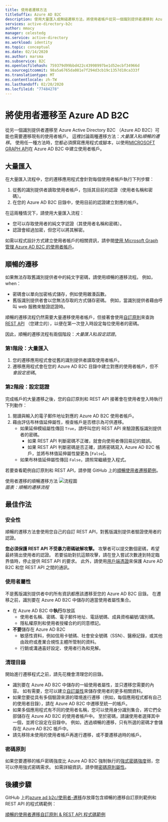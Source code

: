 ```yaml
---
title: 使用者遷移方法
titleSuffix: Azure AD B2C
description: 使用大量匯入或無縫遷移方法，將使用者帳戶從另一個識別提供者遷移到 Azure AD B2C。
services: active-directory-b2c
author: mmacy
manager: celestedg
ms.service: active-directory
ms.workload: identity
ms.topic: conceptual
ms.date: 02/14/2020
ms.author: marsma
ms.subservice: B2C
ms.openlocfilehash: 759379d99bbd422c43998997be1d52ecbf34966d
ms.sourcegitcommit: 98a5a6765da081e7f294d3cb19c1357d10ca333f
ms.translationtype: MT
ms.contentlocale: zh-TW
ms.lasthandoff: 02/20/2020
ms.locfileid: "77484278"
---
```

# <a name="migrate-users-to-azure-ad-b2c"></a>將使用者遷移至 Azure AD B2C

從另一個識別提供者遷移至 Azure Active Directory B2C （Azure AD B2C）可能也需要遷移現有的使用者帳戶。 這裡討論兩種遷移方法：*大量匯入*和*順暢的遷移*。 使用任一種方法時，您都必須撰寫應用程式或腳本，以使用[MICROSOFT GRAPH API](manage-user-accounts-graph-api.md)在 Azure AD B2C 中建立使用者帳戶。

## <a name="bulk-import"></a>大量匯入

在大量匯入流程中，您的遷移應用程式會針對每個使用者帳戶執行下列步驟：

1. 從舊的識別提供者讀取使用者帳戶，包括其目前的認證（使用者名稱和密碼）。
1. 在您的 Azure AD B2C 目錄中，使用目前的認證建立對應的帳戶。

在這兩種情況下，請使用大量匯入流程：

- 您可以存取使用者的純文字認證（其使用者名稱和密碼）。
- 認證會經過加密，但您可以將其解密。

如需以程式設計方式建立使用者帳戶的相關資訊，請參閱[使用 Microsoft Graph 管理 Azure AD B2C 的使用者帳戶](manage-user-accounts-graph-api.md)。

## <a name="seamless-migration"></a>順暢的遷移

如果無法存取舊識別提供者中的純文字密碼，請使用順暢的遷移流程。 例如，when：

- 密碼會以單向加密格式儲存，例如使用雜湊函數。
- 舊版識別提供者會以您無法存取的方式儲存密碼。 例如，當識別提供者藉由呼叫 web 服務來驗證認證時。

順暢的遷移流程仍然需要大量遷移使用者帳戶，但接著會使用[自訂原則](restful-technical-profile.md)來查詢[REST API](rest-api-claims-exchange-dotnet.md) （您建立的），以便在第一次登入時設定每位使用者的密碼。

因此，順暢的遷移流程有兩個階段：*大量匯入*和*設定認證*。

### <a name="phase-1-bulk-import"></a>第1階段：大量匯入

1. 您的遷移應用程式會從舊的識別提供者讀取使用者帳戶。
1. 遷移應用程式會在您的 Azure AD B2C 目錄中建立對應的使用者帳戶，但不*會設定密碼*。

### <a name="phase-2-set-credentials"></a>第2階段：設定認證

完成帳戶的大量遷移之後，您的自訂原則和 REST API 接著會在使用者登入時執行下列動作：

1. 閱讀與輸入的電子郵件地址對應的 Azure AD B2C 使用者帳戶。
1. 藉由評估布林值延伸屬性，檢查帳戶是否標示為可供遷移。
    - 如果延伸模組屬性傳回 `True`，請呼叫您的 REST API 來驗證舊版識別提供者的密碼。
      - 如果 REST API 判斷密碼不正確，就會向使用者傳回易記的錯誤。
      - 如果 REST API 判斷密碼是否正確，請將密碼寫入 Azure AD B2C 帳戶，並將布林值延伸屬性變更為 [`False`]。
    - 如果布林值延伸屬性傳回 `False`，請照常繼續登入程式。

若要查看範例自訂原則和 REST API，請參閱 GitHub 上的[順暢使用者遷移範例](https://aka.ms/b2c-account-seamless-migration)。

使用者遷移的順暢遷移方法 ![流程圖](./media/user-migration/diagram-01-seamless-migration.png)<br />*圖表：順暢的遷移流程*

## <a name="best-practices"></a>最佳作法

### <a name="security"></a>安全性

順暢的遷移方法會使用您自己的自訂 REST API，對舊版識別提供者驗證使用者的認證。

**您必須保護 REST API 不受暴力密碼破解攻擊。** 攻擊者可以提交數個密碼，希望最終猜出使用者的認證。 若要協助對抗這類攻擊，請在登入嘗試次數達到特定臨界值時，停止提供 REST API 的要求。 此外，請使用[用戶端憑證](secure-rest-api-dotnet-certificate-auth.md)來保護 Azure AD B2C 和您 REST API 之間的通訊。

### <a name="user-attributes"></a>使用者屬性

不是舊版識別提供者中的所有資訊都應該遷移至您的 Azure AD B2C 目錄。 在遷移之前，識別要在 Azure AD B2C 中儲存的適當使用者屬性集合。

- 在 Azure AD B2C 中**執行**存放區
  - 使用者名稱、密碼、電子郵件地址、電話號碼、成員資格編號/識別碼。
  - 隱私權原則和使用者授權合約的同意標記。
- **不要**儲存在 Azure AD B2C
  - 敏感性資料，例如信用卡號碼、社會安全號碼（SSN）、醫療記錄，或其他由政府或產業合規性主體所管制的資料。
  - 行銷或溝通喜好設定、使用者行為和見解。

### <a name="directory-clean-up"></a>清理目錄

開始進行遷移程式之前，請先花機會清理您的目錄。

- 識別要在 Azure AD B2C 中儲存的一組使用者屬性，並只遷移您需要的內容。 如有需要，您可以建立[自訂屬性](custom-policy-custom-attributes.md)來儲存使用者的更多相關資料。
- 如果您要從具有多個驗證來源的環境進行遷移（例如，每個應用程式都有自己的使用者目錄），請在 Azure AD B2C 中遷移至統一的帳戶。
- 如果多個應用程式有不同的使用者名稱，您可以使用身分識別集合，將它們全部儲存在 Azure AD B2C 的使用者帳戶中。 至於密碼，請讓使用者選擇其中一個，並將它設定在目錄中。 例如，透過順暢的遷移，只有所選的密碼才會儲存在 Azure AD B2C 帳戶中。
- 請先移除未使用的使用者帳戶再進行遷移，或不要遷移過時的帳戶。

### <a name="password-policy"></a>密碼原則

如果您要遷移的帳戶密碼強度比 Azure AD B2C 強制執行的[強式密碼強度](../active-directory/authentication/concept-sspr-policy.md)弱，您可以停用強式密碼需求。 如需詳細資訊，請參閱[密碼原則屬性](manage-user-accounts-graph-api.md#password-policy-property)。

## <a name="next-steps"></a>後續步驟

GitHub 上的[azure ad b2c/使用者-遷移](https://github.com/azure-ad-b2c/user-migration)存放庫包含順暢的遷移自訂原則範例和 REST API 的程式碼範例：

[順暢的使用者遷移自訂原則 & REST API 程式碼範例](https://aka.ms/b2c-account-seamless-migration)
